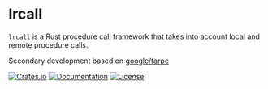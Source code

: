 # lrcall

`lrcall` is a Rust procedure call framework that takes into account local and remote procedure calls.

Secondary development based on [google/tarpc](https://github.com/google/tarpc)

[![Crates.io](https://img.shields.io/crates/v/lrcall)](https://crates.io/crates/lrcall)
[![Documentation](https://shields.io/docsrs/lrcall)](https://docs.rs/lrcall)
[![License](https://img.shields.io/crates/l/lrcall)](https://github.com/andeya/logimesh/blob/main/lrcall/LICENSE)